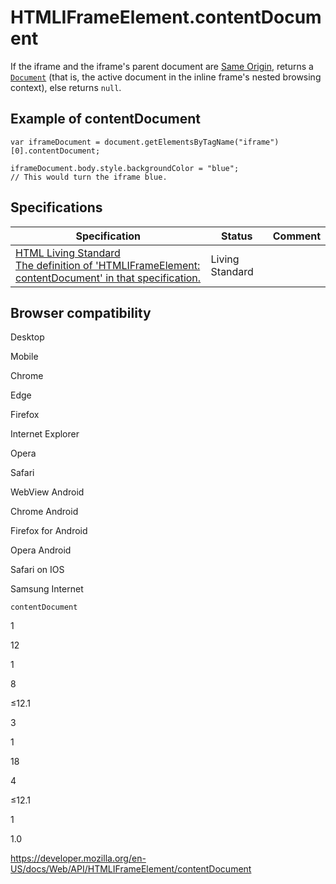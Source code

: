 HTMLIFrameElement.contentDocument
=================================

If the iframe and the iframe's parent document are [Same Origin](https://developer.mozilla.org/en-US/docs/Web/Security/Same-origin_policy), returns a [`Document`](../document) (that is, the active document in the inline frame's nested browsing context), else returns `null`.

Example of contentDocument
--------------------------

    var iframeDocument = document.getElementsByTagName("iframe")[0].contentDocument;

    iframeDocument.body.style.backgroundColor = "blue";
    // This would turn the iframe blue.

Specifications
--------------

<table><thead><tr class="header"><th>Specification</th><th>Status</th><th>Comment</th></tr></thead><tbody><tr class="odd"><td><a href="https://html.spec.whatwg.org/multipage/#dom-iframe-contentdocument">HTML Living Standard<br />
<span class="small">The definition of 'HTMLIFrameElement: contentDocument' in that specification.</span></a></td><td><span class="spec-living">Living Standard</span></td><td></td></tr></tbody></table>

Browser compatibility
---------------------

Desktop

Mobile

Chrome

Edge

Firefox

Internet Explorer

Opera

Safari

WebView Android

Chrome Android

Firefox for Android

Opera Android

Safari on IOS

Samsung Internet

`contentDocument`

1

12

1

8

≤12.1

3

1

18

4

≤12.1

1

1.0

<a href="https://developer.mozilla.org/en-US/docs/Web/API/HTMLIFrameElement/contentDocument" class="_attribution-link">https://developer.mozilla.org/en-US/docs/Web/API/HTMLIFrameElement/contentDocument</a>
